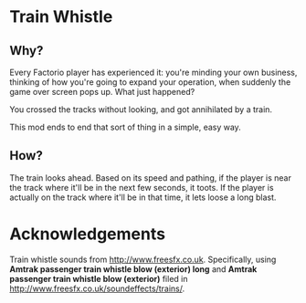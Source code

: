 # Train Whistle

## Why?

Every Factorio player has experienced it: you're minding your own business, thinking of how you're 
going to expand your operation, when suddenly the game over screen pops up. What just happened?

You crossed the tracks without looking, and got annihilated by a train.

This mod ends to end that sort of thing in a simple, easy way.

## How?

The train looks ahead. Based on its speed and pathing, if the player is near the track where it'll
be in the next few seconds, it toots. If the player is actually on the track where it'll be in that
time, it lets loose a long blast.

# Acknowledgements

Train whistle sounds from <http://www.freesfx.co.uk>. Specifically, using 
**Amtrak passenger train whistle blow (exterior) long** and 
**Amtrak passenger train whistle blow (exterior)** filed in 
<http://www.freesfx.co.uk/soundeffects/trains/>.
